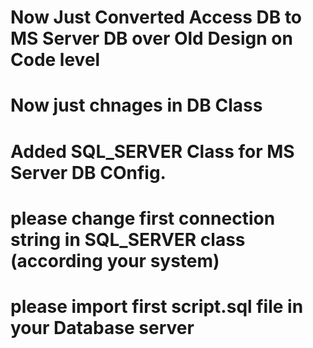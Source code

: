 # Now Just Converted Access DB to MS Server DB over Old Design on Code level

# Now just chnages in DB Class
# Added SQL_SERVER Class for MS Server DB COnfig.

# please change first connection string in SQL_SERVER class (according your system)

# please import first script.sql file in your Database server

